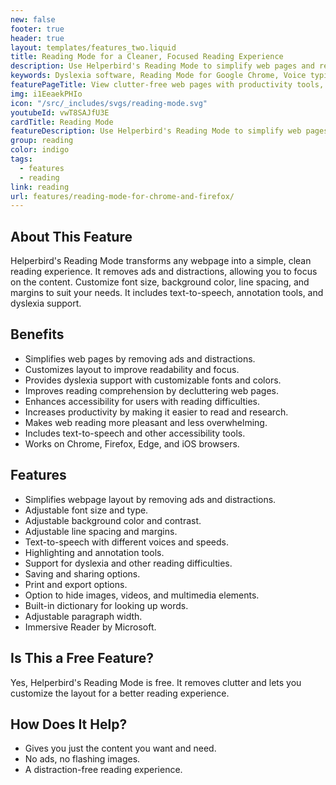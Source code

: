 ```yaml
---
new: false
footer: true
header: true
layout: templates/features_two.liquid
title: Reading Mode for a Cleaner, Focused Reading Experience
description: Use Helperbird's Reading Mode to simplify web pages and remove distractions. Enjoy a clean, focused reading environment with added tools for accessibility and productivity. Available on Chrome, Firefox, Edge & Safari.
keywords: Dyslexia software, Reading Mode for Google Chrome, Voice typing for Chrome, Text to speech for Chrome, text reader, Immersive Reader, dyslexia fonts, accessibility software, dyslexia software, Helperbird for Edge, Helperbird for Firefox, Helperbird for Chrome, Opendyslexic for Chrome, OpenDyslexic
featurePageTitle: View clutter-free web pages with productivity tools, using Helperbird's Reading Mode
img: i1EeaekPHIo
icon: "/src/_includes/svgs/reading-mode.svg"
youtubeId: vwT8SAJfU3E
cardTitle: Reading Mode
featureDescription: Use Helperbird's Reading Mode to simplify web pages and remove distractions. Enjoy a clean, focused reading environment with added tools for accessibility and productivity.
group: reading
color: indigo
tags: 
  - features
  - reading
link: reading
url: features/reading-mode-for-chrome-and-firefox/
---
```


## About This Feature

Helperbird's Reading Mode transforms any webpage into a simple, clean reading experience. It removes ads and distractions, allowing you to focus on the content. Customize font size, background color, line spacing, and margins to suit your needs. It includes text-to-speech, annotation tools, and dyslexia support.

## Benefits

- Simplifies web pages by removing ads and distractions.
- Customizes layout to improve readability and focus.
- Provides dyslexia support with customizable fonts and colors.
- Improves reading comprehension by decluttering web pages.
- Enhances accessibility for users with reading difficulties.
- Increases productivity by making it easier to read and research.
- Makes web reading more pleasant and less overwhelming.
- Includes text-to-speech and other accessibility tools.
- Works on Chrome, Firefox, Edge, and iOS browsers.

## Features

- Simplifies webpage layout by removing ads and distractions.
- Adjustable font size and type.
- Adjustable background color and contrast.
- Adjustable line spacing and margins.
- Text-to-speech with different voices and speeds.
- Highlighting and annotation tools.
- Support for dyslexia and other reading difficulties.
- Saving and sharing options.
- Print and export options.
- Option to hide images, videos, and multimedia elements.
- Built-in dictionary for looking up words.
- Adjustable paragraph width.
- Immersive Reader by Microsoft.

## Is This a Free Feature?

Yes, Helperbird's Reading Mode is free. It removes clutter and lets you customize the layout for a better reading experience.

## How Does It Help?

- Gives you just the content you want and need.
- No ads, no flashing images.
- A distraction-free reading experience.
